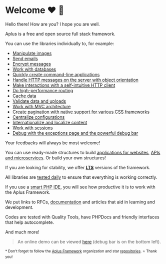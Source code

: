 # Welcome  ❤️ 🎉

Hello there! How are you? I hope you are well.

Aplus is a free and open source full stack framework.

You can use the libraries individually to, for example:

- [Manipulate images](https://github.com/aplus-framework/image)
- [Send emails](https://github.com/aplus-framework/email)
- [Encrypt messages](https://github.com/aplus-framework/crypto)
- [Work with databases](https://github.com/aplus-framework/database)
- [Quickly create command-line applications](https://github.com/aplus-framework/cli)
- [Handle HTTP messages on the server with object orientation](https://github.com/aplus-framework/http)
- [Make interactions with a self-intuitive HTTP client](https://github.com/aplus-framework/http-client)
- [Do high-performance routing](https://github.com/aplus-framework/routing)
- [Cache data](https://github.com/aplus-framework/cache)
- [Validate data and uploads](https://github.com/aplus-framework/validation)
- [Work with MVC architecture](https://github.com/aplus-framework/mvc)
- [Create pagination with native support for various CSS frameworks](https://github.com/aplus-framework/pagination)
- [Centralize configurations](https://github.com/aplus-framework/config)
- [Internationalize and localize content](https://github.com/aplus-framework/language)
- [Work with sessions](https://github.com/aplus-framework/session)
- [Debug with the exceptions page and the powerful debug bar](https://github.com/aplus-framework/debug)

Your feedbacks will always be most welcome!

You can use ready-made structures to build [applications for websites](https://github.com/aplus-framework/app),
[APIs and microservices](https://github.com/aplus-framework/one). Or build your own structures!

If you are looking for stability, we offer [**LTS**](https://aplus-framework.com/lts) versions of the framework.

All libraries are [tested daily](https://status.aplus-framework.com/) to ensure that everything is working correctly.

If you use a [smart PHP IDE](https://www.jetbrains.com/phpstorm/), you will see how productive it is to work with the Aplus Framework.

We put links to RFCs, [documentation](https://docs.aplus-framework.com/) and articles that aid in learning and development.

Codes are tested with Quality Tools, have PHPDocs and friendly interfaces that help autocomplete.

And much more!

> An online demo can be viewed [here](https://demo.aplus-framework.com) (debug bar is on the bottom left).

<sub>* Don't forget to follow the [Aplus Framework](https://github.com/aplus-framework) organization
and star [repositories](https://github.com/orgs/aplus-framework/repositories). ⭐ Thank you!</sub>
